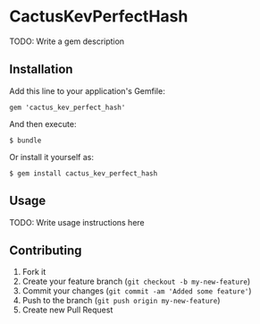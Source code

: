 # CactusKevPerfectHash

TODO: Write a gem description

## Installation

Add this line to your application's Gemfile:

    gem 'cactus_kev_perfect_hash'

And then execute:

    $ bundle

Or install it yourself as:

    $ gem install cactus_kev_perfect_hash

## Usage

TODO: Write usage instructions here

## Contributing

1. Fork it
2. Create your feature branch (`git checkout -b my-new-feature`)
3. Commit your changes (`git commit -am 'Added some feature'`)
4. Push to the branch (`git push origin my-new-feature`)
5. Create new Pull Request
